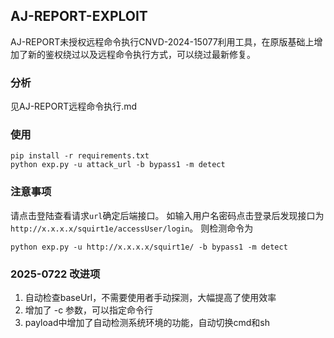 ## AJ-REPORT-EXPLOIT
AJ-REPORT未授权远程命令执行CNVD-2024-15077利用工具，在原版基础上增加了新的鉴权绕过以及远程命令执行方式，可以绕过最新修复。

### 分析
见AJ-REPORT远程命令执行.md

### 使用
```
pip install -r requirements.txt
python exp.py -u attack_url -b bypass1 -m detect
```

### 注意事项
请点击登陆查看请求`url`确定后端接口。
如输入用户名密码点击登录后发现接口为`http://x.x.x.x/squirt1e/accessUser/login`。
则检测命令为
```
python exp.py -u http://x.x.x.x/squirt1e/ -b bypass1 -m detect
```

### 2025-0722 改进项
1. 自动检查baseUrl，不需要使用者手动探测，大幅提高了使用效率
2. 增加了 -c 参数，可以指定命令行
3. payload中增加了自动检测系统环境的功能，自动切换cmd和sh